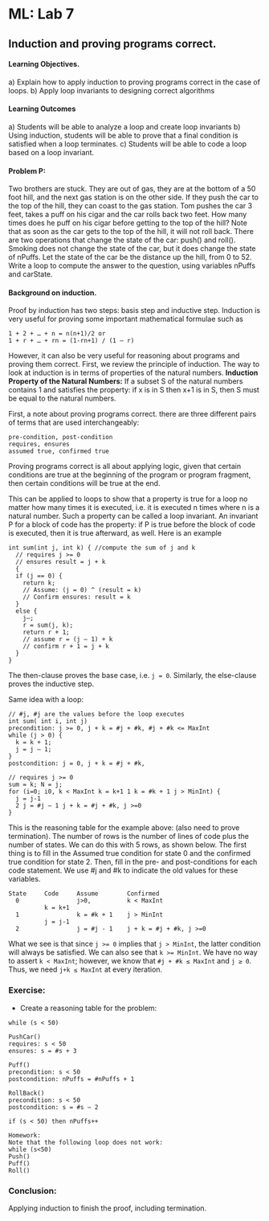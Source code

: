 ML: Lab 7
=========

## Induction and proving programs correct.

#### Learning Objectives.
a) Explain how to apply induction to proving programs correct in the case of loops.
b) Apply loop invariants to designing correct algorithms

#### Learning Outcomes
a) Students will be able to analyze a loop and create loop invariants
b) Using induction, students will be able to prove that a final condition is satisfied when a loop terminates.
c) Students will be able to code a loop based on a loop invariant.

#### Problem P:
Two brothers are stuck. They are out of gas, they are at the bottom of a 50 foot hill, and the next gas station is on the other side. If they push the car to the top of the hill, they can coast to the gas station. Tom pushes the car 3 feet, takes a puff on his cigar and the car rolls back two feet. How many times does he puff on his cigar before getting to the top of the hill? Note that as soon as the car gets to the top of the hill, it will not roll back. There are two operations that change the state of the car: push() and roll(). Smoking does not change the state of the car, but it does change the state of nPuffs.
Let the state of the car be the distance up the hill, from 0 to 52. Write a loop to compute the answer to the question, using variables nPuffs and carState.

#### Background on induction.
Proof by induction has two steps: basis step and inductive step.
Induction is very useful for proving some important mathematical formulae such as

```
1 + 2 + … + n = n(n+1)/2 or
1 + r + … + rn = (1-rn+1) / (1 – r)
```

However, it can also be very useful for reasoning about programs and proving them correct. First, we review the principle of induction. The way to look at induction is in terms of properties of the natural numbers.
**Induction Property of the Natural Numbers:** If a subset S of the natural numbers contains 1 and satisfies the property: if x is in S then x+1 is in S, then S must be equal to the natural numbers.

First, a note about proving programs correct. there are three different pairs of terms that are used interchangeably:

```
pre-condition, post-condition
requires, ensures
assumed true, confirmed true
```

Proving programs correct is all about applying logic, given that certain conditions are true at the beginning of the program or program fragment, then certain conditions will be true at the end.

This can be applied to loops to show that a property is true for a loop no matter how many times it is executed, i.e. it is executed n times where n is a natural number. Such a property can be called a loop invariant. An invariant P for a block of code has the property: if P is true before the block of code is executed, then it is true afterward, as well. Here is an example

```
int sum(int j, int k) { //compute the sum of j and k
  // requires j >= 0
  // ensures result = j + k
  {
  if (j == 0) {
    return k;
    // Assume: (j = 0) ^ (result = k)
    // Confirm ensures: result = k
  } 
  else {
    j–;
    r = sum(j, k);
    return r + 1;
    // assume r = (j – 1) + k
    // confirm r + 1 = j + k
  }
}
```

The then-clause proves the base case, i.e. ```j = 0```. Similarly, the else-clause proves the inductive step.

Same idea with a loop:

```
// #j, #j are the values before the loop executes
int sum( int i, int j)
precondition: j >= 0, j + k = #j + #k, #j + #k <= MaxInt
while (j > 0) {
  k = k + 1;
  j = j – 1;
}
postcondition: j = 0, j + k = #j + #k,

// requires j >= 0
sum = k; N = j;
for (i=0; i0, k < MaxInt k = k+1 1 k = #k + 1 j > MinInt) {
  j = j-1
  2 j = #j – 1 j + k = #j + #k, j >=0
}
```

This is the reasoning table for the example above: (also need to prove termination). The number of rows is the number of lines of code plus the number of states. We can do this with 5 rows, as shown below. The first thing is to fill in the Assumed true condition for state 0 and the confirmed true condition for state 2. Then, fill in the pre- and post-conditions for each code statement. We use #j and #k to indicate the old values for these variables.

```
State     Code     Assume        Confirmed
  0                j>0,          k < MaxInt
          k = k+1
  1                k = #k + 1    j > MinInt
          j = j-1
  2                j = #j - 1    j + k = #j + #k, j >=0
```

What we see is that since ```j >= 0``` implies that ```j > MinInt```, the latter condition will always be satisfied. We can also see that ```k >= MinInt```. We have no way to assert ```k < MaxInt```; however, we know that ```#j + #k ≤ MaxInt``` and ```j ≥ 0```. Thus, we need ```j+k ≤ MaxInt``` at every iteration.

### Exercise:
* Create a reasoning table for the problem:

```
while (s < 50)

PushCar()
requires: s < 50
ensures: s = #s + 3

Puff()
precondition: s < 50
postcondition: nPuffs = #nPuffs + 1

RollBack()
precondition: s < 50
postcondition: s = #s – 2

if (s < 50) then nPuffs++

Homework:
Note that the following loop does not work:
while (s<50)
Push()
Puff()
Roll()
```

### Conclusion:
Applying induction to finish the proof, including termination.

